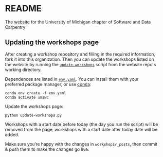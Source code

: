 README
====================

The [website](https://umswc.github.io) for the University of Michigan chapter of Software and Data Carpentry


## Updating the workshops page

After creating a workshop repository and filling in the required information, fork it into this organization.
Then you can update the workshops listed on the website by running the [`update-workshops`]('update-workshops') script from the website repo's working directory.

Dependences are listed in [`env.yaml`](env.yaml).
You can install them with your preferred package manager, or use [conda](https://docs.conda.io/en/latest/miniconda.html):

```
conda env create -f env.yaml
conda activate umswc
```

Update the workshops page:
```
python update-workshops.py
```

Workshops with a start date before today (the day you run the script) will be removed from the page;
workshops with a start date after today date will be added.

Make sure you're happy with the changes in `workshops/_posts`, then commit & push them to make the changes go live.
